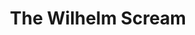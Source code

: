 ---
title: The Wilhelm Scream
slug: the-wilhelm-scream
artist: James Blake
youtube: isIABK-0ohQ
position: 122
---